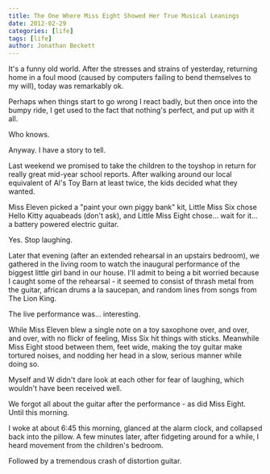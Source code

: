 ```yaml
---
title: The One Where Miss Eight Showed Her True Musical Leanings
date: 2012-02-29
categories: [life]
tags: [life]
author: Jonathan Beckett
---
```


It's a funny old world. After the stresses and strains of yesterday, returning home in a foul mood (caused by computers failing to bend themselves to my will), today was remarkably ok.

Perhaps when things start to go wrong I react badly, but then once into the bumpy ride, I get used to the fact that nothing's perfect, and put up with it all.

Who knows.

Anyway. I have a story to tell.

Last weekend we promised to take the children to the toyshop in return for really great mid-year school reports. After walking around our local equivalent of Al's Toy Barn at least twice, the kids decided what they wanted.

Miss Eleven picked a "paint your own piggy bank" kit, Little Miss Six chose Hello Kitty aquabeads (don't ask), and Little Miss Eight chose... wait for it... a battery powered electric guitar.

Yes. Stop laughing.

Later that evening (after an extended rehearsal in an upstairs bedroom), we gathered in the living room to watch the inaugural performance of the biggest little girl band in our house. I'll admit to being a bit worried because I caught some of the rehearsal - it seemed to consist of thrash metal from the guitar, african drums a la saucepan, and random lines from songs from The Lion King.

The live performance was... interesting.

While Miss Eleven blew a single note on a toy saxophone over, and over, and over, with no flickr of feeling, Miss Six hit things with sticks. Meanwhile Miss Eight stood between them, feet wide, making the toy guitar make tortured noises, and nodding her head in a slow, serious manner while doing so.

Myself and W didn't dare look at each other for fear of laughing, which wouldn't have been received well.

We forgot all about the guitar after the performance - as did Miss Eight. Until this morning.

I woke at about 6:45 this morning, glanced at the alarm clock, and collapsed back into the pillow. A few minutes later, after fidgeting around for a while, I heard movement from the children's bedroom.

Followed by a tremendous crash of distortion guitar.